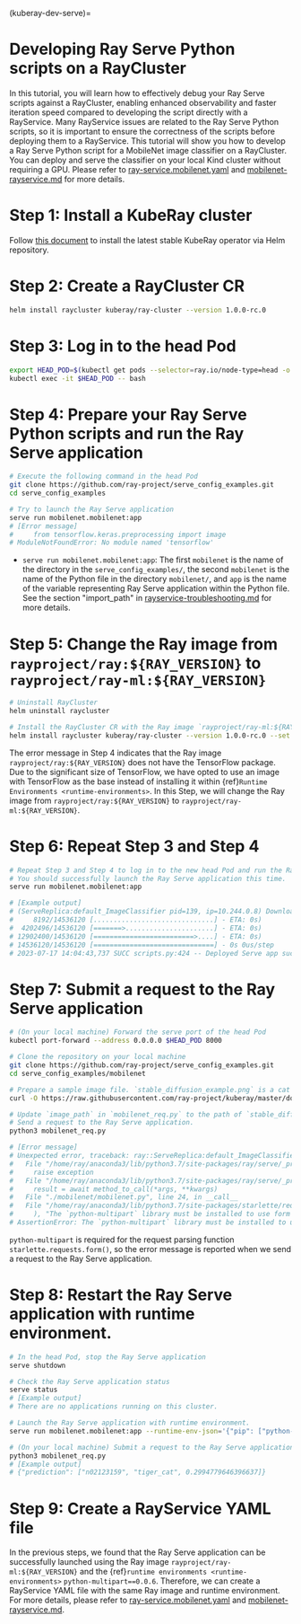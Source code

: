 (kuberay-dev-serve)=

# Developing Ray Serve Python scripts on a RayCluster

In this tutorial, you will learn how to effectively debug your Ray Serve scripts against a RayCluster, enabling enhanced observability and faster iteration speed compared to developing the script directly with a RayService.
Many RayService issues are related to the Ray Serve Python scripts, so it is important to ensure the correctness of the scripts before deploying them to a RayService.
This tutorial will show you how to develop a Ray Serve Python script for a MobileNet image classifier on a RayCluster.
You can deploy and serve the classifier on your local Kind cluster without requiring a GPU.
Please refer to [ray-service.mobilenet.yaml](https://github.com/ray-project/kuberay/blob/master/ray-operator/config/samples/ray-service.mobilenet.yaml) and [mobilenet-rayservice.md](kuberay-mobilenet-rayservice-example) for more details.


# Step 1: Install a KubeRay cluster

Follow [this document](kuberay-operator-deploy) to install the latest stable KubeRay operator via Helm repository.

# Step 2: Create a RayCluster CR

```sh
helm install raycluster kuberay/ray-cluster --version 1.0.0-rc.0
```

# Step 3: Log in to the head Pod

```sh
export HEAD_POD=$(kubectl get pods --selector=ray.io/node-type=head -o custom-columns=POD:metadata.name --no-headers)
kubectl exec -it $HEAD_POD -- bash
```

# Step 4: Prepare your Ray Serve Python scripts and run the Ray Serve application

```sh
# Execute the following command in the head Pod
git clone https://github.com/ray-project/serve_config_examples.git
cd serve_config_examples

# Try to launch the Ray Serve application
serve run mobilenet.mobilenet:app
# [Error message]
#     from tensorflow.keras.preprocessing import image
# ModuleNotFoundError: No module named 'tensorflow'
```

* `serve run mobilenet.mobilenet:app`: The first `mobilenet` is the name of the directory in the `serve_config_examples/`,
the second `mobilenet` is the name of the Python file in the directory `mobilenet/`, and `app` is the name of the variable representing Ray Serve application within the Python file. See the section "import_path" in [rayservice-troubleshooting.md](kuberay-raysvc-troubleshoot) for more details.

# Step 5: Change the Ray image from `rayproject/ray:${RAY_VERSION}` to `rayproject/ray-ml:${RAY_VERSION}`

```sh
# Uninstall RayCluster
helm uninstall raycluster

# Install the RayCluster CR with the Ray image `rayproject/ray-ml:${RAY_VERSION}`
helm install raycluster kuberay/ray-cluster --version 1.0.0-rc.0 --set image.repository=rayproject/ray-ml
```

The error message in Step 4 indicates that the Ray image `rayproject/ray:${RAY_VERSION}` does not have the TensorFlow package.
Due to the significant size of TensorFlow, we have opted to use an image with TensorFlow as the base instead of installing it within {ref}`Runtime Environments <runtime-environments>`.
In this Step, we will change the Ray image from `rayproject/ray:${RAY_VERSION}` to `rayproject/ray-ml:${RAY_VERSION}`.

# Step 6: Repeat Step 3 and Step 4

```sh
# Repeat Step 3 and Step 4 to log in to the new head Pod and run the Ray Serve application.
# You should successfully launch the Ray Serve application this time.
serve run mobilenet.mobilenet:app

# [Example output]
# (ServeReplica:default_ImageClassifier pid=139, ip=10.244.0.8) Downloading data from https://storage.googleapis.com/tensorflow/keras-applications/mobilenet_v2/mobilenet_v2_weights_tf_dim_ordering_tf_kernels_1.0_224.h5
#     8192/14536120 [..............................] - ETA: 0s)
#  4202496/14536120 [=======>......................] - ETA: 0s)
# 12902400/14536120 [=========================>....] - ETA: 0s)
# 14536120/14536120 [==============================] - 0s 0us/step
# 2023-07-17 14:04:43,737 SUCC scripts.py:424 -- Deployed Serve app successfully.
```

# Step 7: Submit a request to the Ray Serve application

```sh
# (On your local machine) Forward the serve port of the head Pod
kubectl port-forward --address 0.0.0.0 $HEAD_POD 8000

# Clone the repository on your local machine
git clone https://github.com/ray-project/serve_config_examples.git
cd serve_config_examples/mobilenet

# Prepare a sample image file. `stable_diffusion_example.png` is a cat image generated by the Stable Diffusion model.
curl -O https://raw.githubusercontent.com/ray-project/kuberay/master/docs/images/stable_diffusion_example.png

# Update `image_path` in `mobilenet_req.py` to the path of `stable_diffusion_example.png`
# Send a request to the Ray Serve application.
python3 mobilenet_req.py

# [Error message]
# Unexpected error, traceback: ray::ServeReplica:default_ImageClassifier.handle_request() (pid=139, ip=10.244.0.8)
#   File "/home/ray/anaconda3/lib/python3.7/site-packages/ray/serve/_private/utils.py", line 254, in wrap_to_ray_error
#     raise exception
#   File "/home/ray/anaconda3/lib/python3.7/site-packages/ray/serve/_private/replica.py", line 550, in invoke_single
#     result = await method_to_call(*args, **kwargs)
#   File "./mobilenet/mobilenet.py", line 24, in __call__
#   File "/home/ray/anaconda3/lib/python3.7/site-packages/starlette/requests.py", line 256, in _get_form
#     ), "The `python-multipart` library must be installed to use form parsing."
# AssertionError: The `python-multipart` library must be installed to use form parsing..
```

`python-multipart` is required for the request parsing function `starlette.requests.form()`, so the error message is reported when we send a request to the Ray Serve application.

# Step 8: Restart the Ray Serve application with runtime environment.

```sh
# In the head Pod, stop the Ray Serve application
serve shutdown

# Check the Ray Serve application status
serve status
# [Example output]
# There are no applications running on this cluster.

# Launch the Ray Serve application with runtime environment.
serve run mobilenet.mobilenet:app --runtime-env-json='{"pip": ["python-multipart==0.0.6"]}'

# (On your local machine) Submit a request to the Ray Serve application again, and you should get the correct prediction.
python3 mobilenet_req.py
# [Example output]
# {"prediction": ["n02123159", "tiger_cat", 0.2994779646396637]}
```

# Step 9: Create a RayService YAML file

In the previous steps, we found that the Ray Serve application can be successfully launched using the Ray image `rayproject/ray-ml:${RAY_VERSION}` and the {ref}`runtime environments <runtime-environments>` `python-multipart==0.0.6`.
Therefore, we can create a RayService YAML file with the same Ray image and runtime environment.
For more details, please refer to [ray-service.mobilenet.yaml](https://github.com/ray-project/kuberay/blob/master/ray-operator/config/samples/ray-service.mobilenet.yaml) and [mobilenet-rayservice.md](kuberay-mobilenet-rayservice-example).
